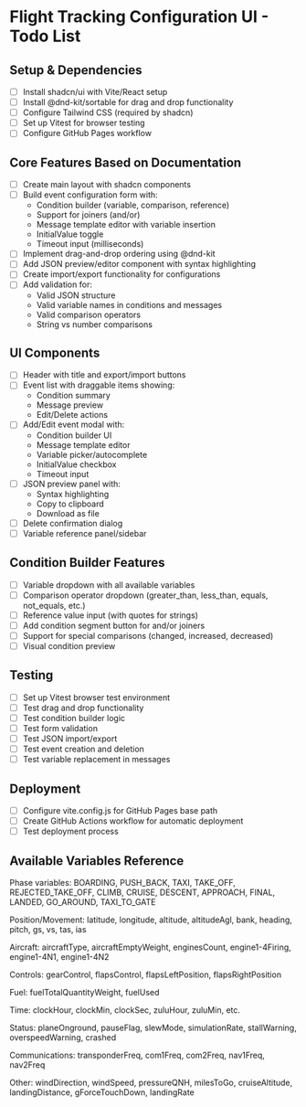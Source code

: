 # Flight Tracking Configuration UI - Todo List

## Setup & Dependencies

- [ ] Install shadcn/ui with Vite/React setup
- [ ] Install @dnd-kit/sortable for drag and drop functionality
- [ ] Configure Tailwind CSS (required by shadcn)
- [ ] Set up Vitest for browser testing
- [ ] Configure GitHub Pages workflow

## Core Features Based on Documentation

- [ ] Create main layout with shadcn components
- [ ] Build event configuration form with:
  - Condition builder (variable, comparison, reference)
  - Support for joiners (and/or)
  - Message template editor with variable insertion
  - InitialValue toggle
  - Timeout input (milliseconds)
- [ ] Implement drag-and-drop ordering using @dnd-kit
- [ ] Add JSON preview/editor component with syntax highlighting
- [ ] Create import/export functionality for configurations
- [ ] Add validation for:
  - Valid JSON structure
  - Valid variable names in conditions and messages
  - Valid comparison operators
  - String vs number comparisons

## UI Components

- [ ] Header with title and export/import buttons
- [ ] Event list with draggable items showing:
  - Condition summary
  - Message preview
  - Edit/Delete actions
- [ ] Add/Edit event modal with:
  - Condition builder UI
  - Message template editor
  - Variable picker/autocomplete
  - InitialValue checkbox
  - Timeout input
- [ ] JSON preview panel with:
  - Syntax highlighting
  - Copy to clipboard
  - Download as file
- [ ] Delete confirmation dialog
- [ ] Variable reference panel/sidebar

## Condition Builder Features

- [ ] Variable dropdown with all available variables
- [ ] Comparison operator dropdown (greater_than, less_than, equals, not_equals, etc.)
- [ ] Reference value input (with quotes for strings)
- [ ] Add condition segment button for and/or joiners
- [ ] Support for special comparisons (changed, increased, decreased)
- [ ] Visual condition preview

## Testing

- [ ] Set up Vitest browser test environment
- [ ] Test drag and drop functionality
- [ ] Test condition builder logic
- [ ] Test form validation
- [ ] Test JSON import/export
- [ ] Test event creation and deletion
- [ ] Test variable replacement in messages

## Deployment

- [ ] Configure vite.config.js for GitHub Pages base path
- [ ] Create GitHub Actions workflow for automatic deployment
- [ ] Test deployment process

## Available Variables Reference

Phase variables: BOARDING, PUSH_BACK, TAXI, TAKE_OFF, REJECTED_TAKE_OFF, CLIMB, CRUISE, DESCENT, APPROACH, FINAL, LANDED, GO_AROUND, TAXI_TO_GATE

Position/Movement: latitude, longitude, altitude, altitudeAgl, bank, heading, pitch, gs, vs, tas, ias

Aircraft: aircraftType, aircraftEmptyWeight, enginesCount, engine1-4Firing, engine1-4N1, engine1-4N2

Controls: gearControl, flapsControl, flapsLeftPosition, flapsRightPosition

Fuel: fuelTotalQuantityWeight, fuelUsed

Time: clockHour, clockMin, clockSec, zuluHour, zuluMin, etc.

Status: planeOnground, pauseFlag, slewMode, simulationRate, stallWarning, overspeedWarning, crashed

Communications: transponderFreq, com1Freq, com2Freq, nav1Freq, nav2Freq

Other: windDirection, windSpeed, pressureQNH, milesToGo, cruiseAltitude, landingDistance, gForceTouchDown, landingRate
